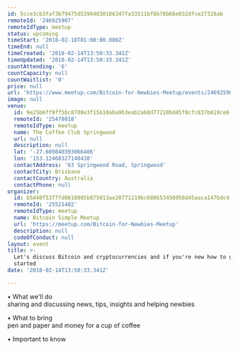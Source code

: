 ```yaml
---
id: 5cce3cb3faf3b79475d53964830186347fa33511bf8b78b66e032dfce27328ab
remoteId: '246925907'
remoteIdType: meetup
status: upcoming
timeStart: '2018-02-18T01:00:00.000Z'
timeEnd: null
timeCreated: '2018-02-14T13:50:33.341Z'
timeUpdated: '2018-02-14T13:50:33.341Z'
countAttending: '6'
countCapacity: null
countWaitlist: '0'
price: null
url: 'https://www.meetup.com/Bitcoin-for-Newbies-Meetup/events/246925907/'
image: null
venue:
  id: 9e25b6ff9ff5bc8708e3f15b10aba9b3eab2a68d77210bd45f0cfc837b619ce6
  remoteId: '25478018'
  remoteIdType: meetup
  name: The Coffee Club Springwood
  url: null
  description: null
  lat: '-27.609840393066406'
  lon: '153.12460327148438'
  contactAddress: '63 Springwood Road, Springwood'
  contactCity: Brisbane
  contactCountry: Australia
  contactPhone: null
organizer:
  id: b5d40f5377fd0818085b875013ae20771219bc688653450958d45aaca147bdc4
  remoteId: '25521402'
  remoteIdType: meetup
  name: Bitcoin Simple Meetup
  url: 'https://meetup.com/Bitcoin-for-Newbies-Meetup'
  description: null
  codeOfConduct: null
layout: event
title: >-
  Let's discuss Bitcoin and cryptocurrencies and if you're new how to get
  started
date: '2018-02-14T13:50:33.341Z'

---
```

<p>• What we'll do<br/>sharing and discussing news, tips, insights and helping newbies</p> <p>• What to bring<br/>pen and paper and money for a cup of coffee</p> <p>• Important to know</p>
